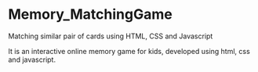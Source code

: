 # Memory_MatchingGame
Matching similar pair of cards using HTML, CSS and Javascript

It is an interactive online memory game for kids, developed using html, css and javascript.
